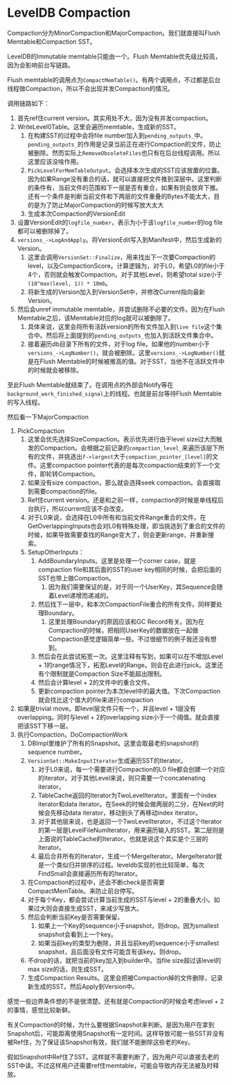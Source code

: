 # LevelDB Compaction

Compaction分为MinorCompaction和MajorCompaction。我们就直接叫Flush Memtable和Compaction SST。

LevelDB的Immutable memtable只能由一个。Flush Memtable优先级比较高，因为会影响前台写链路。

Flush memtable的调用点为`CompactMemTable()`。有两个调用点，不过都是后台线程做Compaction，所以不会出现并发Compaction的情况。

调用链路如下：

1. 首先ref住current version。其实用处不大，因为没有并发compaction。
2. WriteLevel0Table。这里会遍历memtable，生成新的SST。
   1. 在构建SST的过程中会将file number加入到`pending_outputs_`中。`pending_outputs_`的作用是记录当前正在进行Compaction的文件，防止被删除。然而实际上`RemoveObsoleteFiles`也只有在后台线程调用。所以这里应该没啥作用。
   2. `PickLevelForMemTableOutput`。会选择本次生成的SST应该放置的位置。因为如果Range没有重合的话，就可以直接把文件推到深层中。这里判断的条件有，当前文件的范围和下一层是否有重合，如果有则会放弃下推。还有一个条件是判断当前文件和下两层的文件重叠的Bytes不能太大，目的是为了防止MajorCompaction的时候写放大太大
   3. 生成本次Compaction的VersionEdit
3. 设置VersionEdit的`logfile_number`，表示为小于该`logfile_number`的log file都可以被删除掉了。
4. `versions_->LogAndApply`。将VersionEdit写入到Manifest中，然后生成新的Version。
   1. 这里会调用`VersionSet::Finalize`，用来找出下一次要Compaction的level，以及CompactionScore。计算逻辑为，对于L0，希望L0的file小于4个，否则就会触发Compaction。对于其他Level，则希望total size小于`(10^max(level, 1)) * 10mb`。
   2. 将新生成的Version加入到VersionSet中，并修改Current指向最新Version。
5. 然后会unref immutable memtable，并尝试删除不必要的文件。因为在Flush Memtable之后，该Memtable对应的log就可以被删除了。
   1. 具体来说，这里会将所有活跃version的所有文件加入到`live file`这个集合中。然后将上面提到的`pending_outputs_`也加入到活跃文件集合中。
   2. 接着遍历db目录下所有的文件，对于log file。如果他的number小于`versions_->LogNumber()`，就会被删除。这里`versions_->LogNumber()`就是在Flush Memtable的时候被推高的值。对于SST，当他不在活跃文件中的时候就会被移除。

至此Flush Memtable就结束了。在调用点的外部会Notify等在`background_work_finished_signal`上的线程。也就是前台等待Flush Memtable的写入线程。

然后看一下MajorCompaction

1. PickCompaction
   1. 这里会优先选择SizeCompaction。表示优先进行由于level size过大而触发的Compaction。会根据之前记录的`compaction_level_`来遍历该层下所有的文件，并挑选出`f->largest`大于`compaction_pointer_[level]`的文件。这里compaction pointer代表的是每次compaction结束的下一个文件，即轮转Compaction。
   2. 如果没有size compaction，那么就会选择seek compaction。会直接取到需要compaction的file。
   3. Ref住current version。还是和之前一样，compaction的时候是单线程后台执行，所以current应该不会改变。
   4. 对于L0来说，会选择在L0中所有和当前文件Range重合的文件。在GetOverlappingInputs也会对L0有特殊处理，即当挑选到了重合的文件的时候，如果导致需要查找的Range变大了，则会更新range，并重新搜索。
   5. SetupOtherInputs：
      1. AddBoundaryInputs。这里是处理一个corner case，就是compaction file和其后面的SST的user key相同的时候，会把后面的SST也带上做Compaction。
         1. 因为我们需要保证的是，对于同一个UserKey，其Sequence会随着Level递增而递减的。
      2. 然后找下一层中，和本次CompactionFile重合的所有文件。同样要处理Boundary。
         1. 这里处理Boundary的原因应该和GC Record有关。因为在Compaction的时候，把相同UserKey的数据放在一起做Compaction感觉逻辑简单一些。不过很细节的例子我还没有想到。
      3. 然后会在此尝试拓宽一次。这里注释有写到，如果可以在不增加Level + 1的range情况下，拓宽Level的Range。则会在此进行pick。这里还有个限制就是Compaction Size不能超出限制。
      4. 然后会计算level + 2的文件中的重合文件。
      5. 更新compaction pointer为本次level中的最大值。下次Compaction就会找比这个值大的file来进行compaction
2. 如果是trivial move。即level层文件只有一个，并且level + 1层没有overlapping。同时与level + 2的overlapping size小于一个阈值。就会直接把该SST下移一层。
3. 执行Compaction。DoCompactionWork
   1. DBImpl里维护了所有的Snapshot。这里会取最老的snapshot的sequence number。
   2. `VersionSet::MakeInputIterator`生成遍历SST的Iterator。
      1. 对于L0来说，每一个需要进行Compaction的L0 file都会创建一个对应的iterator。对于其他Level来说，则只需要一个concatenating iterator。
      2. TableCache返回的Iterator为TwoLevelIterator。里面有一个index iterator和data iterator。在Seek的时候会做两层的二分，在Next的时候会先移动data iterator，移动到头了再移动index iterator。
      3. 对于其他层来说，也是返回一个TwoLevelIterator。不过这个Iterator的第一层是LevelFileNumIterator，用来遍历输入的SST。第二层则是上面说的TableCache的Iterator。也就是说这个其实是个三层的Iterator。
      4. 最后合并所有的Iterator，生成一个MergeIterator。MergeIterator就是一个类似归并排序的过程。leveldb实现的也比较简单，每次FindSmall会直接遍历所有的Iterator。
   3. 在Compaction的过程中，还会不断check是否需要CompactMemTable。来防止前台停写。
   4. 对于每个Key，都会尝试计算当前生成的SST与level + 2的重叠大小。如果过大则会直接生成SST，来减少写放大。
   5. 然后会判断当前Key是否需要保留。
      1. 如果上一个Key的sequence小于snapshot，则drop。因为smallest snapshot会看到上一个key。
      2. 如果当前key的类型为删除，并且当前key的sequence小于smallest snapshot，且后面没有文件可能含有该key。则drop。
   6. 不drop的话，就把当前的key加入到builder中。当file size超过该level的max size的话，则生成SST。
   7. 生成Compaction Results。这里会把被Compaction掉的文件删除，记录新生成的SST。然后Apply到Version中。

感觉一些边界条件想的不是很清楚。还有就是Compaction的时候会考虑level + 2的事情，感觉比较新鲜。

有关Compaction的时候，为什么要根据Snapshot来判断。是因为用户在拿到Snapshot后，可能距离使用Snapshot有一定时间。这样导致可能一些SST并没有被Ref住，为了保证该Snapshot有效，我们就不能删除这些老的Key。

假如Snapshot中Ref住了SST。这样就不需要判断了，因为用户可以直接去老的SST中读。不过这样用户还需要ref住memtable，可能会导致内存无法被及时释放。